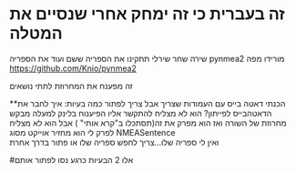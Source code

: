 # זה בעברית כי זה ימחק אחרי שנסיים את המטלה
שירה שחר שירלי תתקינו את הספריה ששם ועוד את הספריה pynmea2 
מורידו מפה https://github.com/Knio/pynmea2

זה מפענח את המחרוזת לתתי נושאים

**הכנתי דאטה בייס עם העמודות שצריך אבל צריך לפתור כמה בעיות:
איך לחבר את הדאטהבייס לפייתון? הוא לא מצליח להתקשר אליו
הפיענוח בלינק למעלה מבקש  מחרוזת של השורה ואז הוא מפרק את זה(תסתכלו ב"קרא אותי" ) 
אבל הוא לא מצליח לפרק לי 
הוא מחזיר אוייקט מסוג NMEASentence  
ואין לי ספריה שלו...צריך לחפש ספריה שלו או פתור בדרך אחרת

#אלו 2 הבעיות כרגע נסו לפתור אותם 

